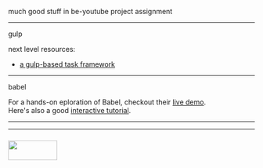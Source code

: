 much good stuff in be-youtube project assignment

---

gulp

next level resources:
  * [a gulp-based task framework](https://github.com/vigetlabs/blendid)


------
babel

For a hands-on eploration of Babel, checkout their [live demo](https://babeljs.io).  
Here's also a good [interactive tutorial](https://github.com/stujo/javascript-babel-tutorial).


___
___
### <a href="http://elewa.education/blog" target="_blank"><img src="https://user-images.githubusercontent.com/18554853/34921062-506450ae-f97d-11e7-875f-6feeb26ad72d.png" width="100" height="40"/></a>